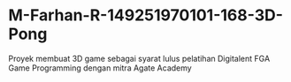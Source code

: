 # M-Farhan-R-149251970101-168-3D-Pong
Proyek membuat 3D game sebagai syarat lulus pelatihan Digitalent FGA Game Programming dengan mitra Agate Academy
